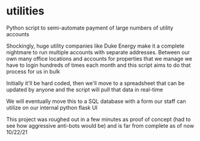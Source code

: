 # utilities
Python script to semi-automate payment of large numbers of utility accounts

Shockingly, huge utility companies like Duke Energy make it a complete nightmare to run multiple accounts with separate addresses.  Between our own many office locations and accounts for properties that we manage we have to login hundreds of times each month and this script aims to do that process for us in bulk

Initially it'll be hard coded, then we'll move to a spreadsheet that can be updated by anyone and the script will pull that data in real-time

We will eventually move this to a SQL database with a form our staff can utilize on our internal python flask UI

This project was roughed out in a few minutes as proof of concept (had to see how aggressive anti-bots would be) and is far from complete as of now 10/22/21
